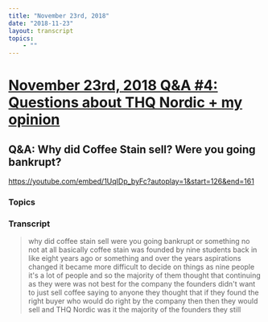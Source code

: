 ```yaml
---
title: "November 23rd, 2018"
date: "2018-11-23"
layout: transcript
topics: 
    - ""
---
```

# [November 23rd, 2018 Q&A #4: Questions about THQ Nordic + my opinion](../2018-11-23.md)
## Q&A: Why did Coffee Stain sell? Were you going bankrupt?
https://youtube.com/embed/1UqIDp_byFc?autoplay=1&start=126&end=161
### Topics


### Transcript

> why did coffee stain sell were you going
> bankrupt or something no not at all
> basically coffee stain was founded by
> nine students back in
> like eight years ago or something and
> over the years aspirations changed it
> became more difficult to decide on
> things as nine people it's a lot of
> people and so the majority of them
> thought that continuing as they were was
> not best for the company
> the founders didn't want to just sell
> coffee saying to anyone they thought
> that if they found the right buyer who
> would do right by the company then then
> they would sell and THQ Nordic was it
> the majority of the founders they still
